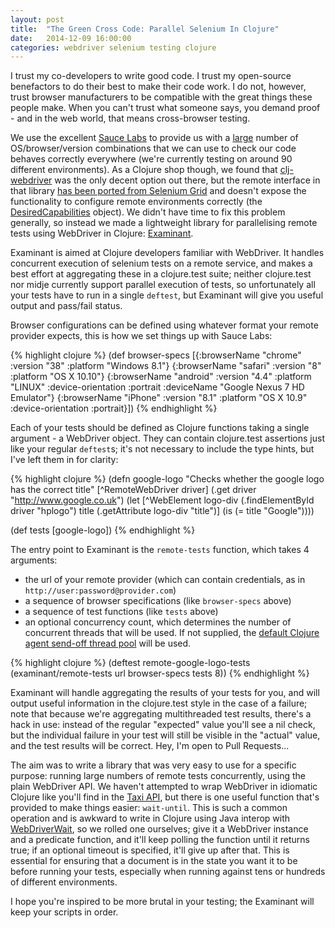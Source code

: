 ```yaml
---
layout: post
title:  "The Green Cross Code: Parallel Selenium In Clojure"
date:   2014-12-09 16:00:00
categories: webdriver selenium testing clojure
---
```


I trust my co-developers to write good code.  I trust my open-source benefactors to do their best to make their code
work.  I do not, however, trust browser manufacturers to be compatible with the great things these people make.  When
you can't trust what someone says, you demand proof - and in the web world, that means cross-browser testing.

We use the excellent [Sauce Labs](https://saucelabs.com) to provide us with a [large](https://saucelabs.com/platforms)
number of OS/browser/version combinations that we can use to check our code behaves correctly everywhere (we're
currently testing on around 90 different environments).  As a Clojure shop though, we found that
[clj-webdriver](https://github.com/semperos/clj-webdriver) was the only decent option out there,
but the remote interface in that library
[has been ported from Selenium Grid](https://github.com/semperos/clj-webdriver/issues/99) and doesn't expose the
functionality to configure remote environments correctly (the
[DesiredCapabilities](https://selenium.googlecode.com/git/docs/api/java/org/openqa/selenium/remote/DesiredCapabilities.html)
object).  We didn't have time to fix this problem generally, so instead we made a lightweight library for parallelising
remote tests using WebDriver in Clojure: [Examinant](https://github.com/BrightNorth/examinant).

Examinant is aimed at Clojure developers familiar with WebDriver.  It handles concurrent execution of selenium tests
on a remote service, and makes a best effort at aggregating these in a clojure.test suite; neither clojure.test nor
midje currently support parallel execution of tests, so unfortunately all your tests have to run in a single `deftest`,
but Examinant will give you useful output and pass/fail status.

Browser configurations can be defined using whatever format your remote provider expects, this is how we set things up
with Sauce Labs:

{% highlight clojure %}
(def browser-specs [{:browserName "chrome" :version "38" :platform "Windows 8.1"}
                    {:browserName "safari" :version "8" :platform "OS X 10.10"}
                    {:browserName "android" :version "4.4" :platform "LINUX"
                     :device-orientation :portrait :deviceName "Google Nexus 7 HD Emulator"}
                    {:browserName "iPhone" :version "8.1" :platform "OS X 10.9"
                     :device-orientation :portrait}])
{% endhighlight %}

Each of your tests should be defined as Clojure functions taking a single argument - a WebDriver object.  They can
contain clojure.test assertions just like your regular `deftest`s; it's not necessary to include the type hints, but
I've left them in for clarity:

{% highlight clojure %}
(defn google-logo
  "Checks whether the google logo has the correct title"
  [^RemoteWebDriver driver]
  (.get driver "http://www.google.co.uk")
  (let [^WebElement logo-div (.findElementById driver "hplogo")
        title (.getAttribute logo-div "title")]
    (is (= title "Google"))))

(def tests [google-logo])
{% endhighlight %}

The entry point to Examinant is the `remote-tests` function, which takes 4 arguments:

* the url of your remote provider (which can contain credentials, as in `http://user:password@provider.com`)
* a sequence of browser specifications (like `browser-specs` above)
* a sequence of test functions (like `tests` above)
* an optional concurrency count, which determines the number of concurrent threads that will be used.  If not supplied,
the [default Clojure agent send-off thread pool](http://clojure-doc.org/articles/language/concurrency_and_parallelism.html#using-custom-executors-with-agents)
will be used.

{% highlight clojure %}
(deftest remote-google-logo-tests
  (examinant/remote-tests url browser-specs tests 8))
{% endhighlight %}

Examinant will handle aggregating the results of your tests for you, and will output useful information in the
clojure.test style in the case of a failure; note that because we're aggregating multithreaded test results, there's a
hack in use: instead of the regular "expected" value you'll see a nil check, but the individual failure in your
test will still be visible in the "actual" value, and the test results will be correct.  Hey, I'm open to Pull Requests...

The aim was to write a library that was very easy to use for a specific purpose: running large numbers of remote tests
concurrently, using the plain WebDriver API.  We haven't attempted to wrap WebDriver in idiomatic Clojure like you'll
find in the [Taxi API](https://github.com/semperos/clj-webdriver/wiki/Taxi-API-Documentation), but there is one useful
function that's provided to make things easier: `wait-until`.  This is such a common operation and is awkward to write
in Clojure using Java interop with
[WebDriverWait](https://selenium.googlecode.com/git/docs/api/java/org/openqa/selenium/support/ui/WebDriverWait.html), so
we rolled one ourselves; give it a WebDriver instance and a predicate function, and it'll keep polling the function
until it returns true; if an optional timeout is specified, it'll give up after that.  This is essential for ensuring
that a document is in the state you want it to be before running your tests, especially when running against tens or
hundreds of different environments.

I hope you're inspired to be more brutal in your testing; the Examinant will keep your scripts in order.
